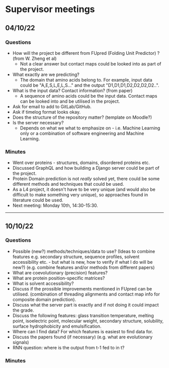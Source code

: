# Supervisor meetings

## 04/10/22

### Questions
- How will the project be different from FUpred (Folding Unit Predictor) ? (from W. Zheng et al)
  - Not a clear answer but contact maps could be looked into as part of the project.
- What exactly are we predicting?
  - The domain that amino acids belong to. For example, input data could be "A,E,S,L,E,L,S..." and the output "D1,D1,D1,D2,D2,D2,D2..".
- What is the input data? Contact information? (from paper)
  - A sequence of amino acids could be the input data. Contact maps can be looked into and be utilised in the project.
- Ask for email to add to GitLab/GitHub.
- Ask if timelog format looks okay.
- Does the structure of the repository matter? (template on Moodle?)
- Is the server necessary?
  - Depends on what we what to emphasize on - i.e. Machine Learning only or a combination of software engineering and Machine Learning.

### Minutes
- Went over proteins - structures, domains, disordered proteins etc.
- Discussed GraphQL and how building a Django server could be part of the project.
- Protein Domain prediction is not *really* solved yet, there could be some different methods and techniques that could be used.
- As a L4 project, it doesn't have to be very unique (and would also be difficult to make something very unique), so approaches found in literature could be used.
- Next meeting: Monday 10th, 14:30-15:30.
  
---

## 10/10/22

### Questions
- Possible (new?) methods/techniques/data to use? (Ideas to combine features e.g. secondary structure, sequence profiles, solvent accessibility etc. - but what is new, how to verify if what I do will be new?) (e.g. combine features and/or methods from different papers)
- What are coevolutionary (precision) features? 
- What are protein position-specific matrices? 
- What is solvent accessibility? 
- Discuss if the prossible improvements mentioned in FUpred can be utilised. (combination of threading alignments and contact map info for composite domain prediction).
- Discuss what the server part is exactly and if not doing it could impact the grade.
- Discuss the following features: glass transition temperature, melting point, isoelectric point, molecular weight, secondary structure, solubility, surface hydrophobicity and emulsification.
- Where can I find data? For which features is easiest to find data for.
- Discuss the papers found (if necessary) (e.g. what are evolutionary signals)
- RNN question: where is the output from t-1 fed to in t?

### Minutes